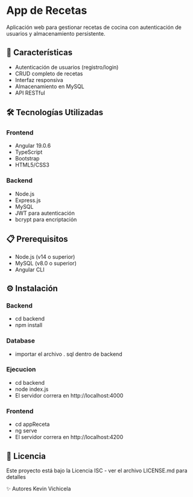 # App de Recetas

Aplicación web para gestionar recetas de cocina con autenticación de usuarios y almacenamiento persistente.

## 🚀 Características

- Autenticación de usuarios (registro/login)
- CRUD completo de recetas
- Interfaz responsiva
- Almacenamiento en MySQL
- API RESTful

## 🛠️ Tecnologías Utilizadas

### Frontend
- Angular 19.0.6
- TypeScript
- Bootstrap
- HTML5/CSS3

### Backend
- Node.js
- Express.js
- MySQL
- JWT para autenticación
- bcrypt para encriptación

## 📋 Prerequisitos

- Node.js (v14 o superior)
- MySQL (v8.0 o superior)
- Angular CLI

## ⚙️ Instalación

### Backend
- cd backend
 - npm install

### Database
- importar el archivo . sql dentro de backend

### Ejecucion
- cd backend
- node index.js
 - El servidor correra en http://localhost:4000

### Frontend
- cd appReceta
 - ng serve
 - El servidor correra en http://localhost:4200

## 📄 Licencia
Este proyecto está bajo la Licencia ISC - ver el archivo LICENSE.md para detalles

✨ Autores
Kevin Vichicela
